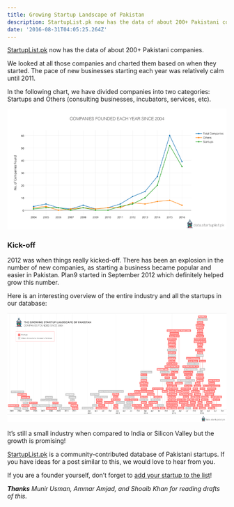 ```yaml
---
title: Growing Startup Landscape of Pakistan
description: StartupList.pk now has the data of about 200+ Pakistani companies.
date: '2016-08-31T04:05:25.264Z'
---
```


[StartupList.pk](https://www.startuplist.pk) now has the data of about 200+ Pakistani companies.

We looked at all those companies and charted them based on when they started. The pace of new businesses starting each year was relatively calm until 2011.

In the following chart, we have divided companies into two categories: Startups and Others (consulting businesses, incubators, services, etc).

![](/assets/blog/old_posts/1__Od33KJNZMtOJADBLUi2O4w.png)

### Kick-off

2012 was when things really kicked-off. There has been an explosion in the number of new companies, as starting a business became popular and easier in Pakistan. Plan9 started in September 2012 which definitely helped grow this number.

Here is an interesting overview of the entire industry and all the startups in our database:

![](/assets/blog/old_posts/1____VU__zjbmeicYrYVi1ctzUg.png)

It’s still a small industry when compared to India or Silicon Valley but the growth is promising!

[StartupList.pk](https://www.startuplist.pk) is a community-contributed database of Pakistani startups. If you have ideas for a post similar to this, we would love to hear from you.

If you are a founder yourself, don’t forget to [add your startup to the list](https://www.startuplist.pk)!

**_Thanks_** _Munir Usman, Ammar Amjad, and Shoaib Khan for reading drafts of this._